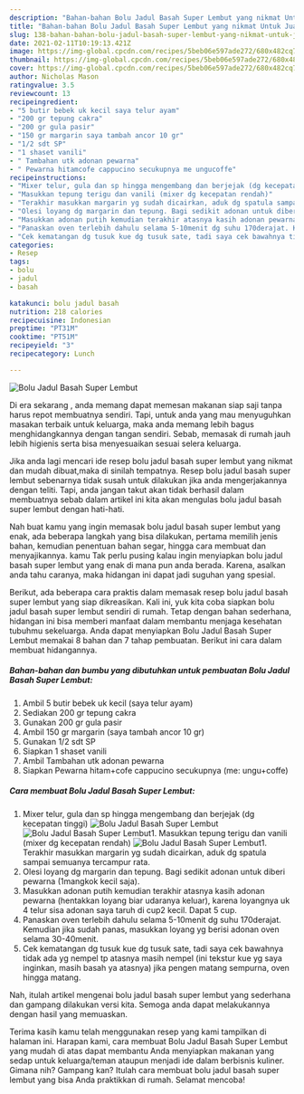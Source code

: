 ```yaml
---
description: "Bahan-bahan Bolu Jadul Basah Super Lembut yang nikmat Untuk Jualan"
title: "Bahan-bahan Bolu Jadul Basah Super Lembut yang nikmat Untuk Jualan"
slug: 138-bahan-bahan-bolu-jadul-basah-super-lembut-yang-nikmat-untuk-jualan
date: 2021-02-11T10:19:13.421Z
image: https://img-global.cpcdn.com/recipes/5beb06e597ade272/680x482cq70/bolu-jadul-basah-super-lembut-foto-resep-utama.jpg
thumbnail: https://img-global.cpcdn.com/recipes/5beb06e597ade272/680x482cq70/bolu-jadul-basah-super-lembut-foto-resep-utama.jpg
cover: https://img-global.cpcdn.com/recipes/5beb06e597ade272/680x482cq70/bolu-jadul-basah-super-lembut-foto-resep-utama.jpg
author: Nicholas Mason
ratingvalue: 3.5
reviewcount: 13
recipeingredient:
- "5 butir bebek uk kecil saya telur ayam"
- "200 gr tepung cakra"
- "200 gr gula pasir"
- "150 gr margarin saya tambah ancor 10 gr"
- "1/2 sdt SP"
- "1 shaset vanili"
- " Tambahan utk adonan pewarna"
- " Pewarna hitamcofe cappucino secukupnya me ungucoffe"
recipeinstructions:
- "Mixer telur, gula dan sp hingga mengembang dan berjejak (dg kecepatan tinggi)"
- "Masukkan tepung terigu dan vanili (mixer dg kecepatan rendah)"
- "Terakhir masukkan margarin yg sudah dicairkan, aduk dg spatula sampai semuanya tercampur rata."
- "Olesi loyang dg margarin dan tepung. Bagi sedikit adonan untuk diberi pewarna (1mangkok kecil saja)."
- "Masukkan adonan putih kemudian terakhir atasnya kasih adonan pewarna (hentakkan loyang biar udaranya keluar), karena loyangnya uk 4 telur sisa adonan saya taruh di cup2 kecil. Dapat 5 cup."
- "Panaskan oven terlebih dahulu selama 5-10menit dg suhu 170derajat. Kemudian jika sudah panas, masukkan loyang yg berisi adonan oven selama 30-40menit."
- "Cek kematangan dg tusuk kue dg tusuk sate, tadi saya cek bawahnya tidak ada yg nempel tp atasnya masih nempel (ini tekstur kue yg saya inginkan, masih basah ya atasnya) jika pengen matang sempurna, oven hingga matang."
categories:
- Resep
tags:
- bolu
- jadul
- basah

katakunci: bolu jadul basah 
nutrition: 218 calories
recipecuisine: Indonesian
preptime: "PT31M"
cooktime: "PT51M"
recipeyield: "3"
recipecategory: Lunch

---
```



![Bolu Jadul Basah Super Lembut](https://img-global.cpcdn.com/recipes/5beb06e597ade272/680x482cq70/bolu-jadul-basah-super-lembut-foto-resep-utama.jpg)

Di era  sekarang , anda memang dapat memesan makanan siap saji tanpa harus repot membuatnya sendiri. Tapi, untuk anda yang mau menyuguhkan masakan terbaik untuk keluarga, maka anda memang lebih bagus menghidangkannya dengan tangan sendiri. Sebab, memasak di rumah jauh lebih higienis serta bisa menyesuaikan sesuai selera keluarga.

Jika anda lagi mencari ide resep bolu jadul basah super lembut yang nikmat dan mudah dibuat,maka di sinilah tempatnya. Resep bolu jadul basah super lembut  sebenarnya tidak susah untuk dilakukan jika anda mengerjakannya dengan teliti. Tapi, anda jangan takut akan tidak berhasil dalam membuatnya 
sebab dalam artikel ini kita akan mengulas bolu jadul basah super lembut dengan hati-hati.  



Nah buat kamu yang ingin memasak bolu jadul basah super lembut yang enak, ada beberapa langkah yang bisa dilakukan, pertama memilih jenis bahan, kemudian penentuan bahan segar, hingga cara membuat dan menyajikannya. kamu Tak perlu pusing kalau ingin menyiapkan bolu jadul basah super lembut yang enak di mana pun anda berada. Karena, asalkan anda  tahu caranya, maka hidangan ini dapat jadi suguhan yang spesial.

Berikut, ada beberapa cara praktis  dalam memasak resep bolu jadul basah super lembut yang siap dikreasikan. Kali ini, yuk kita coba siapkan bolu jadul basah super lembut sendiri di rumah. Tetap dengan bahan sederhana, hidangan ini bisa memberi manfaat dalam membantu menjaga kesehatan tubuhmu sekeluarga. Anda dapat menyiapkan Bolu Jadul Basah Super Lembut memakai 8 bahan dan 7 tahap pembuatan. Berikut ini cara dalam membuat hidangannya.

<!--inarticleads1-->

##### Bahan-bahan dan bumbu yang dibutuhkan untuk pembuatan Bolu Jadul Basah Super Lembut:

1. Ambil 5 butir bebek uk kecil (saya telur ayam)
1. Sediakan 200 gr tepung cakra
1. Gunakan 200 gr gula pasir
1. Ambil 150 gr margarin (saya tambah ancor 10 gr)
1. Gunakan 1/2 sdt SP
1. Siapkan 1 shaset vanili
1. Ambil  Tambahan utk adonan pewarna
1. Siapkan  Pewarna hitam+cofe cappucino secukupnya (me: ungu+coffe)




<!--inarticleads2-->

##### Cara membuat Bolu Jadul Basah Super Lembut:

1. Mixer telur, gula dan sp hingga mengembang dan berjejak (dg kecepatan tinggi)
<img src="https://img-global.cpcdn.com/steps/cc13718110042d06/160x128cq70/bolu-jadul-basah-super-lembut-langkah-memasak-1-foto.jpg" alt="Bolu Jadul Basah Super Lembut"><img src="https://img-global.cpcdn.com/steps/cbbdee1704a07c30/160x128cq70/bolu-jadul-basah-super-lembut-langkah-memasak-1-foto.jpg" alt="Bolu Jadul Basah Super Lembut">1. Masukkan tepung terigu dan vanili (mixer dg kecepatan rendah)
<img src="https://img-global.cpcdn.com/steps/93a381df7ec27480/160x128cq70/bolu-jadul-basah-super-lembut-langkah-memasak-2-foto.jpg" alt="Bolu Jadul Basah Super Lembut">1. Terakhir masukkan margarin yg sudah dicairkan, aduk dg spatula sampai semuanya tercampur rata.
1. Olesi loyang dg margarin dan tepung. Bagi sedikit adonan untuk diberi pewarna (1mangkok kecil saja).
1. Masukkan adonan putih kemudian terakhir atasnya kasih adonan pewarna (hentakkan loyang biar udaranya keluar), karena loyangnya uk 4 telur sisa adonan saya taruh di cup2 kecil. Dapat 5 cup.
1. Panaskan oven terlebih dahulu selama 5-10menit dg suhu 170derajat. Kemudian jika sudah panas, masukkan loyang yg berisi adonan oven selama 30-40menit.
1. Cek kematangan dg tusuk kue dg tusuk sate, tadi saya cek bawahnya tidak ada yg nempel tp atasnya masih nempel (ini tekstur kue yg saya inginkan, masih basah ya atasnya) jika pengen matang sempurna, oven hingga matang.




Nah, itulah artikel mengenai  bolu jadul basah super lembut  yang sederhana dan gampang dilakukan versi kita. Semoga anda dapat melakukannya dengan hasil yang memuaskan. 

Terima kasih kamu telah menggunakan resep yang kami tampilkan di halaman ini. Harapan kami, cara membuat  Bolu Jadul Basah Super Lembut yang mudah di atas dapat membantu Anda menyiapkan makanan yang sedap untuk keluarga/teman ataupun menjadi ide dalam berbisnis kuliner. Gimana nih? Gampang kan? Itulah cara membuat bolu jadul basah super lembut yang bisa Anda praktikkan di rumah. Selamat mencoba!

